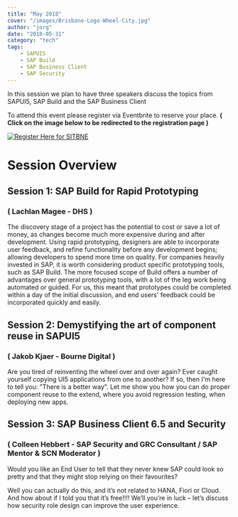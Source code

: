 ```yaml
---
title: "May 2018"
cover: "/images/Brisbane-Logo-Wheel-City.jpg"
author: "jorg"
date: "2018-05-31"
category: "tech"
tags:
    - SAPUI5
    - SAP Build
    - SAP Business Client
    - SAP Security
---
```

In this session we plan to have three speakers discuss the topics from SAPUI5, SAP Build and the SAP Business Client


To attend this event please register via Eventbrite to reserve your place. **( Click on the image below to be redirected to the registration page )**


[![Register Here for SITBNE](https://www.eventbrite.com.au/wp-content/themes/core/img/eventbrite-logo.svg)](https://www.eventbrite.com/e/sap-inside-track-brisbane-may-2018-tickets-45431764631)


# Session Overview

## Session 1: SAP Build for Rapid Prototyping
### ( Lachlan Magee - DHS )
The discovery stage of a project has the potential to cost or save a lot of money, as changes become much more expensive during and after development. Using rapid prototyping, designers are able to incorporate user feedback, and refine functionality before any development begins; allowing developers to spend more time on quality. For companies heavily invested in SAP, it is worth considering product specific prototyping tools, such as SAP Build. The more focused scope of Build offers a number of advantages over general prototyping tools, with a lot of the leg work being automated or guided. For us, this meant that prototypes could be completed within a day of the initial discussion, and end users' feedback could be incorporated quickly and easily.

## Session 2: Demystifying the art of component reuse in SAPUI5
### ( Jakob Kjaer - Bourne Digital )

Are you tired of reinventing the wheel over and over again? Ever caught yourself copying UI5 applications from one to another? If so, then I'm here to tell you: "There is a better way". Let me show you how you can do proper component reuse to the extend, where you avoid regression testing, when deploying new apps.


## Session 3: SAP Business Client 6.5 and Security
### ( Colleen Hebbert - SAP Security and GRC Consultant / SAP Mentor & SCN Moderator  )
Would you like an End User to tell that they never knew SAP could look so pretty and that they might stop relying on their favourites? 

Well you can actually do this, and it’s not related to HANA, Fiori or Cloud. And how about if I told you that it’s free!!!! We’ll you’re in luck – let’s discuss how security role design can improve the user experience.   